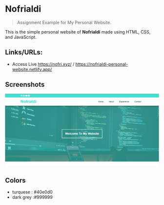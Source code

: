 # Nofrialdi

> Assignment Example for My Personal Website.

This is the simple personal website of **Nofrialdi** made using HTML, CSS, and JavaScript.

## Links/URLs:

-   Access Live <https://nofri.xyz/> / <https://nofrialdi-personal-website.netlify.app/>

## Screenshots

![Home](assets/home.png)

## Colors

-   turquese : #40e0d0
-   dark grey :#999999
